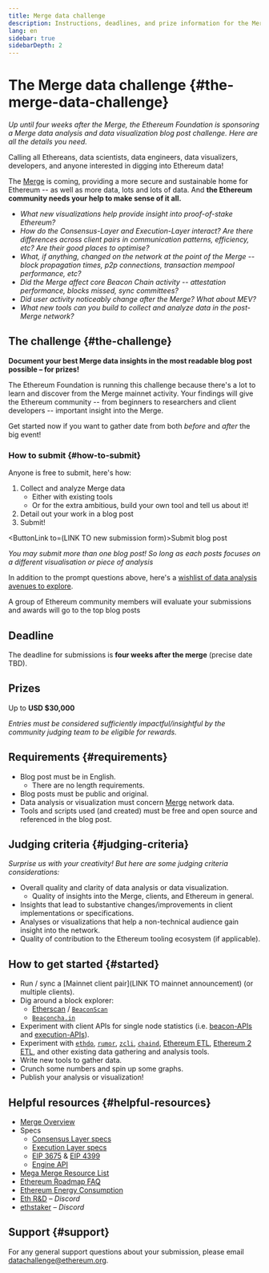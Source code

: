 ```yaml
---
title: Merge data challenge
description: Instructions, deadlines, and prize information for the Merge data challenge
lang: en
sidebar: true
sidebarDepth: 2
---
```


# The Merge data challenge {#the-merge-data-challenge}

_Up until four weeks after the Merge, the Ethereum Foundation is sponsoring a Merge data analysis and data visualization blog post challenge. Here are all the details you need._

<Divider />

Calling all Ethereans, data scientists, data engineers, data visualizers, developers, and anyone interested in digging into Ethereum data!

The [Merge](https://ethereum.org/en/upgrades/merge/) is coming, providing a more secure and sustainable home for Ethereum -- as well as more data, lots and lots of data. And **the Ethereum community needs your help to make sense of it all.**

- *What new visualizations help provide insight into proof-of-stake Ethereum?*
- *How do the Consensus-Layer and Execution-Layer interact? Are there differences across client pairs in communication patterns, efficiency, etc? Are their good places to optimise?*
- *What, if anything, changed on the network at the point of the Merge -- block propagation times, p2p connections, transaction mempool performance, etc?*
- *Did the Merge affect core Beacon Chain activity -- attestation performance, blocks missed, sync committees?*
- *Did user activity noticeably change after the Merge? What about MEV?*
- *What new tools can you build to collect and analyze data in the post-Merge network?*

## The challenge {#the-challenge}

**Document your best Merge data insights in the most readable blog post possible – for prizes!**

The Ethereum Foundation is running this challenge because there's a lot to learn and discover from the Merge mainnet activity. Your findings will give the Ethereum community -- from beginners to researchers and client developers -- important insight into the Merge.

Get started now if you want to gather date from both *before* and *after* the big event!

 <Emoji svg text=":rocket:" />

### How to submit {#how-to-submit}

Anyone is free to submit, here's how:

1.  Collect and analyze Merge data
    - Either with existing tools
    - Or for the extra ambitious, build your own tool and tell us about it!
2.  Detail out your work in a blog post
3.  Submit!

<ButtonLink to=(LINK TO new submission form)>Submit blog post</ButtonLink>

_You may submit more than one blog post! So long as each posts focuses on a different visualisation or piece of analysis_

In addition to the prompt questions above, here's a [wishlist of data analysis avenues to explore](https://notes.ethereum.org/@djrtwo/merge-data-comp-wish).

A group of Ethereum community members will evaluate your submissions and awards will go to the top blog posts <Emoji svg text=":trophy:" />

<h2>Deadline <Emoji svg text=":alarm_clock:" /></h2>

The deadline for submissions is **four weeks after the merge** (precise date TBD).

<h2>Prizes <Emoji svg text=":money_with_wings:" /></h2>

Up to **USD $30,000**

_Entries must be considered sufficiently impactful/insightful by the community judging team to be eligible for rewards._

## Requirements {#requirements}

- Blog post must be in English.
  - There are no length requirements.
- Blog posts must be public and original.
- Data analysis or visualization must concern [Merge](https://ethereum.org/en/upgrades/merge/) network data.
- Tools and scripts used (and created) must be free and open source and referenced in the blog post.

## Judging criteria {#judging-criteria}

_Surprise us with your creativity! But here are some judging criteria considerations:_

- Overall quality and clarity of data analysis or data visualization.
  - Quality of insights into the Merge, clients, and Ethereum in general.
- Insights that lead to substantive changes/improvements in client implementations or specifications.
- Analyses or visualizations that help a non-technical audience gain insight into the network.
- Quality of contribution to the Ethereum tooling ecosystem (if applicable).

## How to get started {#started}

- Run / sync a [Mainnet client pair](LINK TO mainnet announcement) (or multiple clients).
- Dig around a block explorer:
  - [Etherscan](https://etherscan.io/) / [`BeaconScan`](https://beaconscan.com/)
  - [`Beaconcha.in`](https://beaconcha.in/)
- Experiment with client APIs for single node statistics (i.e. [beacon-APIs](https://github.com/ethereum/beacon-APIs) and [execution-APIs](https://github.com/ethereum/execution-apis/)).
- Experiment with [`ethdo`](https://github.com/wealdtech/ethdo), [`rumor`](https://github.com/protolambda/rumor), [`zcli`](https://github.com/protolambda/zcli), [`chaind`](https://github.com/wealdtech/chaind), [Ethereum ETL](https://github.com/blockchain-etl/ethereum-etl), [Ethereum 2 ETL](https://github.com/blockchain-etl/ethereum2-etl), and other existing data gathering and analysis tools.
- Write new tools to gather data.
- Crunch some numbers and spin up some graphs.
- Publish your analysis or visualization!

## Helpful resources {#helpful-resources}

- [Merge Overview](https://ethereum.org/en/upgrades/merge/) 
- Specs
    - [Consensus Layer specs](https://github.com/ethereum/consensus-specs)
    - [Execution Layer specs](https://github.com/ethereum/execution-specs)
    - [EIP 3675]() & [EIP 4399](https://eips.ethereum.org/EIPS/eip-4399)
    - [Engine API](https://github.com/ethereum/execution-apis/blob/main/src/engine/specification.md)
- [Mega Merge Resource List](https://notes.ethereum.org/@MarioHavel/merge-resources)
- [Ethereum Roadmap FAQ](https://github.com/timbeiko/eth-roadmap-faq)
- [Ethereum Energy Consumption](https://ethereum.org/en/energy-consumption/)
- [Eth R&D](https://discord.gg/VmG7Uxc) _– Discord_
- [ethstaker](https://invite.gg/ethstaker) _– Discord_

## Support {#support}

For any general support questions about your submission, please email datachallenge@ethereum.org.